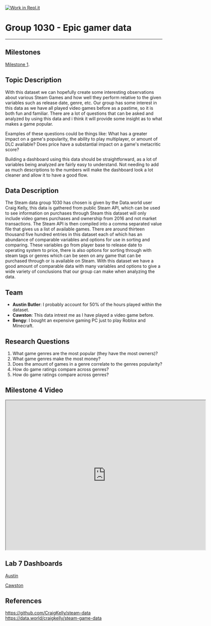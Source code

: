 [![Work in Repl.it](https://classroom.github.com/assets/work-in-replit-14baed9a392b3a25080506f3b7b6d57f295ec2978f6f33ec97e36a161684cbe9.svg)](https://classroom.github.com/online_ide?assignment_repo_id=366928&assignment_repo_type=GroupAssignmentRepo)
# Group 1030 - Epic gamer data 
---
## Milestones

[Milestone 1](https://firas.moosvi.com/courses/data301/project/milestone01.html).

## Topic Description

  With this dataset we can hopefully create some interesting observations about various Steam Games and how well they perform relative to the given variables such as release date, genre, etc. Our group has some interest in this data as we have all played video games before as a pastime, so it is both fun and familiar. There are a lot of questions that can be asked and analyzed by using this data and i think it will provide some insight as to what makes a game popular. 

  Examples of these questions could be things like: 
  What has a greater impact on a game's popularity, the ability to play multiplayer, or amount of DLC available? 
  Does price have a substantial impact on a game's metacritic score?

  Building a dashboard using this data should be straightforward, as a lot of variables being analyzed are fairly easy to understand. Not needing to add as much descriptions to the numbers will make the dashboard look a lot cleaner and allow it to have a good flow.

## Data Description 

  The Steam data group 1030 has chosen is given by the Data.world user Craig Kelly, this data is gathered from public Steam API, which can be used to see information on purchases through Steam this dataset will only include video games purchases and ownership from 2016 and not market transactions. The Steam API is then compiled into a comma separated value file that gives us a list of available games. There are around thirteen thousand five hundred entries in this dataset each of which has an abundance of comparable variables and options for use in sorting and comparing. These variables go from player base to release date to operating system to price, there is also options for sorting through with steam tags or genres which can be seen on any game that can be purchased through or is available on Steam. With this dataset we have a good amount of comparable data with many variables and options to give a wide variety of conclusions that our group can make when analyzing the data. 
## Team

  - **Austin Butler**: I probably account for 50% of the hours played within the dataset.
  - **Cawston**: This data intrest me as I have played a video game before.
  - **Bengy**: I bought an expensive gaming PC just to play Roblox and Minecraft. 

## Research Questions
1. What game genres are the most popular (they have the most owners)?
2. What game genres make the most money?
3. Does the amount of games in a genre correlate to the genres popularity?
4. How do game ratings compare across genres?
5. How do game ratings compare across genres?
## Milestone 4 Video

<iframe src="https://drive.google.com/file/d/1f5tWDAQyAtBbTc1lXqUXWcGQLNjLGWJz/preview" width="640" height="480"></iframe>

## Lab 7 Dashboards

  [Austin](https://us-west-2b.online.tableau.com/#/site/data301/workbooks/346870/views)
  
  [Cawston](https://us-west-2b.online.tableau.com/#/site/data301/workbooks/346904/views)

## References

  https://github.com/CraigKelly/steam-data  
  https://data.world/craigkelly/steam-game-data
